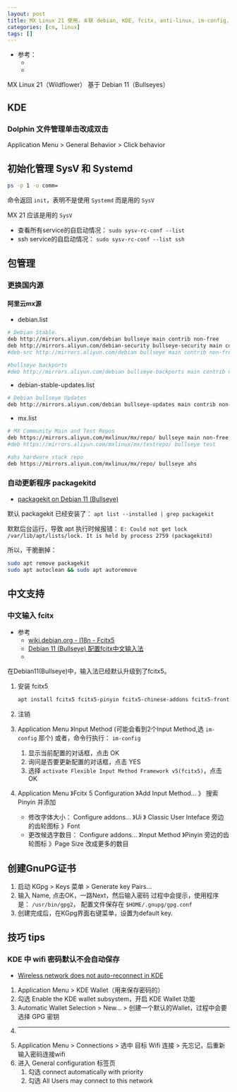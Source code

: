 ```yaml
---
layout: post
title: MX Linux 21 使用，关联 debian, KDE, fcitx, anti-linux, im-config, pinyin, systemd, sysv
categories: [cm, linux]
tags: []
---
```


* 参考： 
  * []()
  * []()



MX Linux 21（Wildflower） 基于 Debian 11（Bullseyes）

## KDE

### Dolphin 文件管理单击改成双击

Application Menu \> General Behavior \> Click behavior





## 初始化管理 SysV 和 Systemd

~~~sh
ps -p 1 -o comm=
~~~

命令返回 `init`，表明不是使用 `Systemd` 而是用的 `SysV`

MX 21 应该是用的 `SysV`


* 查看所有service的自启动情况： `sudo sysv-rc-conf --list`
* ssh service的自启动情况： `sudo sysv-rc-conf --list ssh`



## 包管理

### 更换国内源

#### 阿里云mx源

* debian.list

~~~sh
# Debian Stable.
deb http://mirrors.aliyun.com/debian bullseye main contrib non-free
deb http://mirrors.aliyun.com/debian-security bullseye-security main contrib non-free
#deb-src http://mirrors.aliyun.com/debian bullseye main contrib non-free 

#bullseye backports
#deb http://mirrors.aliyun.com/debian bullseye-backports main contrib non-free
~~~

* debian-stable-updates.list

~~~sh
# Debian bullseye Updates
deb http://mirrors.aliyun.com/debian bullseye-updates main contrib non-free
~~~

* mx.list

~~~sh
# MX Community Main and Test Repos
deb https://mirrors.aliyun.com/mxlinux/mx/repo/ bullseye main non-free
#deb https://mirrors.aliyun.com/mxlinux/mx/testrepo/ bullseye test

#ahs hardware stack repo
deb https://mirrors.aliyun.com/mxlinux/mx/repo/ bullseye ahs
~~~


### 自动更新程序 packagekitd

* [packagekit on Debian 11 (Bullseye)](https://linux-packages.com/debian/package/packagekit)

默认 packagekit 已经安装了： `apt list --installed | grep packagekit`

默默后台运行，导致 apt 执行时候报错： `E: Could not get lock /var/lib/apt/lists/lock. It is held by process 2759 (packagekitd)`

所以，干脆删掉：

~~~sh
sudo apt remove packagekit
sudo apt autoclean && sudo apt autoremove
~~~




## 中文支持

### 中文输入 fcitx

* 参考
  * [wiki.debian.org - I18n - Fcitx5](https://wiki.debian.org/I18n/Fcitx5)
  * [Debian 11 (Bullseye) 配置fcitx中文输入法](https://www.cnblogs.com/Chorder/p/15152515.html)
  * []()


在Debian11(Bullseye)中，输入法已经默认升级到了fcitx5。

1. 安装 fcitx5
    ~~~sh
    apt install fcitx5 fcitx5-pinyin fcitx5-chinese-addons fcitx5-frontend-gtk3 fcitx5-frontend-qt5 fcitx5-module-xorg kde-config-fcitx5 im-config
    ~~~

1. 注销
1. Application Menu 》Input Method (可能会看到2个Input Method,选 `im-config` 那个)
    或者，命令行执行： `im-config`
    1. 显示当前配置的对话框，点击 OK
    1. 询问是否要更新配置的对话框，点击 YES
    1. 选择 `activate Flexible Input Method Framework v5(fcitx5)`，点击 OK
1. Application Menu 》Fcitx 5 Configuration 》Add Input Method... 》 搜索 Pinyin 并添加
    * 修改字体大小： Configure addons... 》Ui 》 Classic User Inteface 旁边的齿轮图标 》Font
    * 更改候选字数目： Configure addons... 》Input Method 》Pinyin 旁边的齿轮图标 》Page Size 改成更多的数目


## 创建GnuPG证书

1. 启动 KGpg \> Keys 菜单 \> Generate key Pairs...
1. 输入 Name, 点击OK，一路Next，然后输入密码
    过程中会提示，使用程序是： `/usr/bin/gpg2`，
    配置文件保存在 `$HOME/.gnupg/gpg.conf`
1. 创建完成后，在KGpg界面右键菜单，设置为default key.


## 技巧 tips

### KDE 中 wifi 密码默认不会自动保存

* [Wireless network does not auto-reconnect in KDE](https://www.dedoimedo.com/computers/kde-wireless-reconnect.html)

1. Application Menu \> KDE Wallet（用来保存密码的）
1. 勾选 Enable the KDE wallet subsystem，开启 KDE Wallet 功能
1. Automatic Wallet Selection \> New... \> 创建一个默认的Wallet，过程中会要选择 GPG 密钥
1. ---
1. Application Menu \> Connections \> 选中 目标 Wifi 连接 \> 先忘记，后重新输入密码连接wifi
1. 进入 General configuration 标签页
    1. 勾选 connect automatically with priority
    1. 勾选 All Users may connect to this network





































































